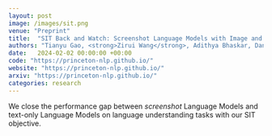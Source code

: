 ```yaml
---
layout: post
image: /images/sit.png
venue: "Preprint"
title:  "SIT Back and Watch: Screenshot Language Models with Image and Text Dual Prediction"
authors: "Tianyu Gao, <strong>Zirui Wang</strong>, Adithya Bhaskar, Danqi Chen"
date:   2024-02-02 00:00:00 +00:00
code: "https://princeton-nlp.github.io/"
website: "https://princeton-nlp.github.io/"
arxiv: "https://princeton-nlp.github.io/"
categories: research
---
```

We close the performance gap between *screenshot* Language Models and text-only Language Models on language understanding tasks with our SIT objective.